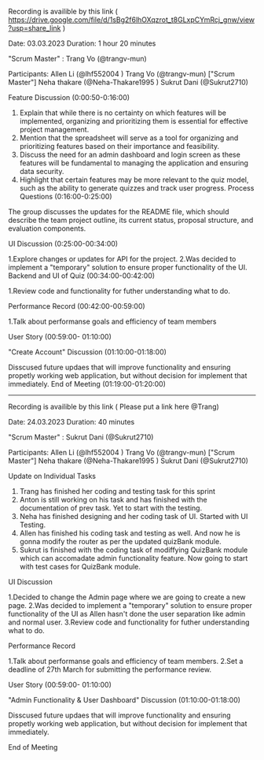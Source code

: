 Recording is availible by this link ( https://drive.google.com/file/d/1sBg2f6lhOXqzrot_t8GLxpCYmRcj_gnw/view?usp=share_link )

Date: 03.03.2023
Duration: 1 hour 20 minutes

"Scrum Master" : Trang Vo (@trangv-mun) 

Participants:
Allen Li (@lhf552004 ) 
Trang Vo (@trangv-mun) ["Scrum Master"]
Neha thakare (@Neha-Thakare1995 )
Sukrut Dani (@Sukrut2710)

Feature Discussion (0:00:50-0:16:00)

1. Explain that while there is no certainty on which features will be implemented, organizing and prioritizing them is essential for effective project management.
2. Mention that the spreadsheet will serve as a tool for organizing and prioritizing features based on their importance and feasibility.
3. Discuss the need for an admin dashboard and login screen as these features will be fundamental to managing the application and ensuring data security.
4. Highlight that certain features may be more relevant to the quiz model, such as the ability to generate quizzes and track user progress.
Process Questions (0:16:00-0:25:00)

The group discusses the updates for the README file, which should describe the team project outline, its current status, proposal structure, and evaluation components.

UI Discussion (0:25:00-00:34:00)

1.Explore changes or updates for API for the project.
2.Was decided to implement a "temporary" solution to ensure proper functionality of the UI.
Backend and UI of Quiz (00:34:00-00:42:00)

1.Review code and functionality for futher understanding what to do.

Performance Record (00:42:00-00:59:00)

1.Talk about performanse goals and efficiency of team members

User Story (00:59:00- 01:10:00)

"Create Account" Discussion (01:10:00-01:18:00)

Disscused future updaes that will improve functionality and ensuring propetly working web application, but without decision for implement that immediately.
End of Meeting (01:19:00-01:20:00)

-------------------------------------------------------------------------------------------------------------------------------

Recording is availible by this link ( Please put a link here @Trang)

Date: 24.03.2023
Duration: 40 minutes

"Scrum Master" : Sukrut Dani (@Sukrut2710)

Participants:
Allen Li (@lhf552004 ) 
Trang Vo (@trangv-mun) ["Scrum Master"]
Neha thakare (@Neha-Thakare1995 )
Sukrut Dani (@Sukrut2710)

Update on Individual Tasks

1. Trang has finished her coding and testing task for this sprint
2. Anton is still working on his task and has finished with the documentation of prev task. Yet to start with the testing.
3. Neha has finished designing and her coding task of UI. Started with UI Testing.
4. Allen has finished his coding task and testing as well. And now he is gonna modify the router as per the updated quizBank module.
5. Sukrut is finished with the coding task of modiffying QuizBank module which can accomadate admin functionality feature. Now going to start with test cases for QuizBank module.

UI Discussion

1.Decided to change the Admin page where we are going to create a new page.
2.Was decided to implement a "temporary" solution to ensure proper functionality of the UI as Allen hasn't done the user separation like admin and normal user. 
3.Review code and functionality for futher understanding what to do.

Performance Record

1.Talk about performanse goals and efficiency of team members.
2.Set a deadline of 27th March for submitting the performance review.

User Story (00:59:00- 01:10:00)

"Admin Functionality & User Dashboard" Discussion (01:10:00-01:18:00)

Disscused future updaes that will improve functionality and ensuring propetly working web application, but without decision for implement that immediately.

End of Meeting 
